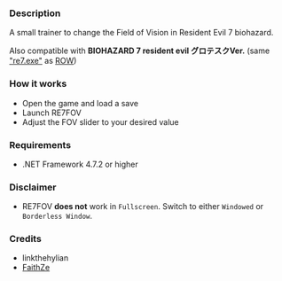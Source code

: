 ### Description

A small trainer to change the Field of Vision in Resident Evil 7 biohazard.

Also compatible with **BIOHAZARD 7 resident evil グロテスクVer.** (same ["re7.exe"](https://steamdb.info/depot/530941/) as [ROW](https://i.imgur.com/ybB1cAb.png))

### How it works
- Open the game and load a save
- Launch RE7FOV
- Adjust the FOV slider to your desired value

### Requirements
- .NET Framework 4.7.2 or higher

### Disclaimer
- RE7FOV **does not** work in `Fullscreen`. Switch to either `Windowed` or `Borderless Window`.

### Credits
- linkthehylian
- [FaithZe](https://github.com/faiithze)
